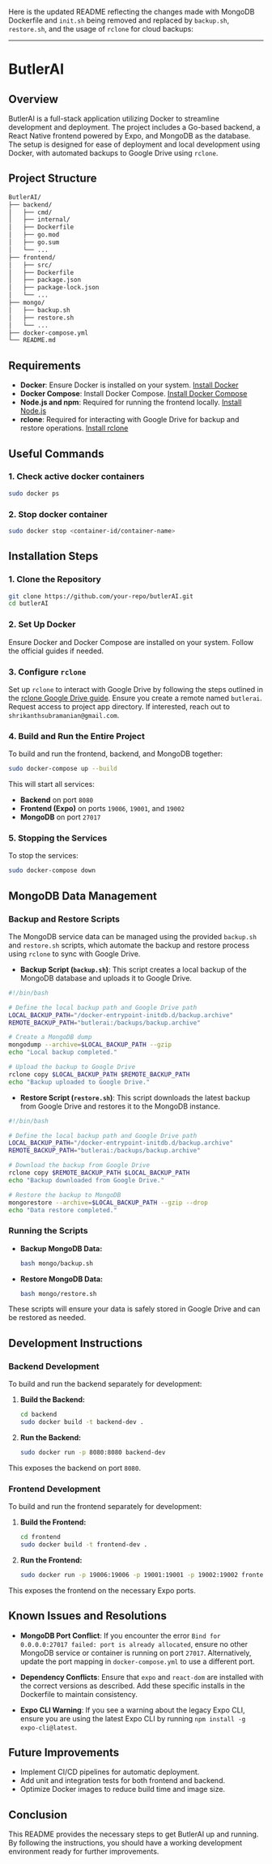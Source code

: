 Here is the updated README reflecting the changes made with MongoDB Dockerfile and `init.sh` being removed and replaced by `backup.sh`, `restore.sh`, and the usage of `rclone` for cloud backups:

---

# ButlerAI

## Overview
ButlerAI is a full-stack application utilizing Docker to streamline development and deployment. The project includes a Go-based backend, a React Native frontend powered by Expo, and MongoDB as the database. The setup is designed for ease of deployment and local development using Docker, with automated backups to Google Drive using `rclone`.

## Project Structure
```bash
ButlerAI/
├── backend/
│   ├── cmd/
│   ├── internal/
│   ├── Dockerfile
│   ├── go.mod
│   ├── go.sum
│   └── ...
├── frontend/
│   ├── src/
│   ├── Dockerfile
│   ├── package.json
│   ├── package-lock.json
│   └── ...
├── mongo/
│   ├── backup.sh
│   ├── restore.sh
│   └── ...
├── docker-compose.yml
└── README.md
```

## Requirements
- **Docker**: Ensure Docker is installed on your system. [Install Docker](https://docs.docker.com/get-docker/)
- **Docker Compose**: Install Docker Compose. [Install Docker Compose](https://docs.docker.com/compose/install/)
- **Node.js and npm**: Required for running the frontend locally. [Install Node.js](https://nodejs.org/)
- **rclone**: Required for interacting with Google Drive for backup and restore operations. [Install rclone](https://rclone.org/install/)

## Useful Commands

### 1. Check active docker containers
```bash
sudo docker ps
``` 

### 2. Stop docker container
```bash
sudo docker stop <container-id/container-name>
``` 

## Installation Steps

### 1. Clone the Repository
```bash
git clone https://github.com/your-repo/butlerAI.git
cd butlerAI
```

### 2. Set Up Docker
Ensure Docker and Docker Compose are installed on your system. Follow the official guides if needed.

### 3. Configure `rclone`
Set up `rclone` to interact with Google Drive by following the steps outlined in the [rclone Google Drive guide](https://rclone.org/drive/). Ensure you create a remote named `butlerai`. Request access to project app directory. If interested, reach out to `shrikanthsubramanian@gmail.com`.

### 4. Build and Run the Entire Project

To build and run the frontend, backend, and MongoDB together:

```bash
sudo docker-compose up --build
```

This will start all services:
- **Backend** on port `8080`
- **Frontend (Expo)** on ports `19006`, `19001`, and `19002`
- **MongoDB** on port `27017`

### 5. Stopping the Services
To stop the services:

```bash
sudo docker-compose down
```

## MongoDB Data Management

### Backup and Restore Scripts

The MongoDB service data can be managed using the provided `backup.sh` and `restore.sh` scripts, which automate the backup and restore process using `rclone` to sync with Google Drive.

- **Backup Script (`backup.sh`)**: This script creates a local backup of the MongoDB database and uploads it to Google Drive.

```bash
#!/bin/bash

# Define the local backup path and Google Drive path
LOCAL_BACKUP_PATH="/docker-entrypoint-initdb.d/backup.archive"
REMOTE_BACKUP_PATH="butlerai:/backups/backup.archive"

# Create a MongoDB dump
mongodump --archive=$LOCAL_BACKUP_PATH --gzip
echo "Local backup completed."

# Upload the backup to Google Drive
rclone copy $LOCAL_BACKUP_PATH $REMOTE_BACKUP_PATH
echo "Backup uploaded to Google Drive."
```

- **Restore Script (`restore.sh`)**: This script downloads the latest backup from Google Drive and restores it to the MongoDB instance.

```bash
#!/bin/bash

# Define the local backup path and Google Drive path
LOCAL_BACKUP_PATH="/docker-entrypoint-initdb.d/backup.archive"
REMOTE_BACKUP_PATH="butlerai:/backups/backup.archive"

# Download the backup from Google Drive
rclone copy $REMOTE_BACKUP_PATH $LOCAL_BACKUP_PATH
echo "Backup downloaded from Google Drive."

# Restore the backup to MongoDB
mongorestore --archive=$LOCAL_BACKUP_PATH --gzip --drop
echo "Data restore completed."
```

### Running the Scripts

- **Backup MongoDB Data:**
  ```bash
  bash mongo/backup.sh
  ```
- **Restore MongoDB Data:**
  ```bash
  bash mongo/restore.sh
  ```

These scripts will ensure your data is safely stored in Google Drive and can be restored as needed.

## Development Instructions

### Backend Development
To build and run the backend separately for development:

1. **Build the Backend:**
   ```bash
   cd backend
   sudo docker build -t backend-dev .
   ```

2. **Run the Backend:**
   ```bash
   sudo docker run -p 8080:8080 backend-dev
   ```

This exposes the backend on port `8080`.

### Frontend Development
To build and run the frontend separately for development:

1. **Build the Frontend:**
   ```bash
   cd frontend
   sudo docker build -t frontend-dev .
   ```

2. **Run the Frontend:**
   ```bash
   sudo docker run -p 19006:19006 -p 19001:19001 -p 19002:19002 frontend-dev
   ```

This exposes the frontend on the necessary Expo ports.

## Known Issues and Resolutions

- **MongoDB Port Conflict**: If you encounter the error `Bind for 0.0.0.0:27017 failed: port is already allocated`, ensure no other MongoDB service or container is running on port `27017`. Alternatively, update the port mapping in `docker-compose.yml` to use a different port.

- **Dependency Conflicts**: Ensure that `expo` and `react-dom` are installed with the correct versions as described. Add these specific installs in the Dockerfile to maintain consistency.

- **Expo CLI Warning**: If you see a warning about the legacy Expo CLI, ensure you are using the latest Expo CLI by running `npm install -g expo-cli@latest`.

## Future Improvements
- Implement CI/CD pipelines for automatic deployment.
- Add unit and integration tests for both frontend and backend.
- Optimize Docker images to reduce build time and image size.

## Conclusion
This README provides the necessary steps to get ButlerAI up and running. By following the instructions, you should have a working development environment ready for further improvements.
